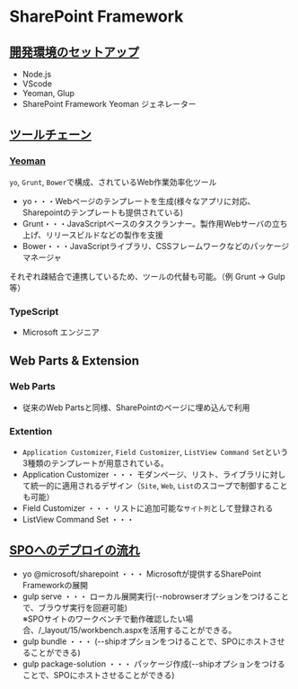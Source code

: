# SharePoint Framework
## [開発環境のセットアップ](https://docs.microsoft.com/ja-jp/sharepoint/dev/spfx/set-up-your-development-environment)
* Node.js
* VScode
* Yeoman, Glup
* SharePoint Framework Yeoman ジェネレーター

## [ツールチェーン](https://docs.microsoft.com/ja-jp/sharepoint/dev/spfx/toolchain/sharepoint-framework-toolchain)

### [Yeoman](http://www.atmarkit.co.jp/ait/articles/1407/02/news040.html)
`yo`, `Grunt`, `Bower`で構成、されているWeb作業効率化ツール

* yo・・・Webページのテンプレートを生成(様々なアプリに対応、Sharepointのテンプレートも提供されている)
* Grunt・・・JavaScriptベースのタスクランナー。製作用Webサーバの立ち上げ、リリースビルドなどの製作を支援
* Bower・・・JavaScriptライブラリ、CSSフレームワークなどのパッケージマネージャ

それぞれ疎結合で連携しているため、ツールの代替も可能。（例 Grunt → Gulp等）

### TypeScript
* Microsoft エンジニア

## Web Parts & Extension
### Web Parts
* 従来のWeb Partsと同様、SharePointのページに埋め込んで利用

### Extention
* `Application Customizer`, `Field Customizer`, `ListView Command Set`という3種類のテンプレートが用意されている。
* Application Customizer ・・・ モダンページ、リスト、ライブラリに対して統一的に適用されるデザイン（`Site`, `Web`, `List`のスコープで制御することも可能）
* Field Customizer ・・・ リストに追加可能な`サイト列`として登録される
* ListView Command Set ・・・ 

## [SPOへのデプロイの流れ](https://docs.microsoft.com/ja-jp/sharepoint/dev/spfx/web-parts/get-started/serve-your-web-part-in-a-sharepoint-page)
* yo @microsoft/sharepoint ・・・ Microsoftが提供するSharePoint Frameworkの展開
* gulp serve ・・・ ローカル展開実行(--nobrowserオプションをつけることで、ブラウザ実行を回避可能)  
※SPOサイトのワークベンチで動作確認したい場合、/_layout/15/workbench.aspxを活用することができる。
* gulp bundle ・・・ (--shipオプションをつけることで、SPOにホストさせることができる)
* gulp package-solution ・・・ パッケージ作成(--shipオプションをつけることで、SPOにホストさせることができる)


